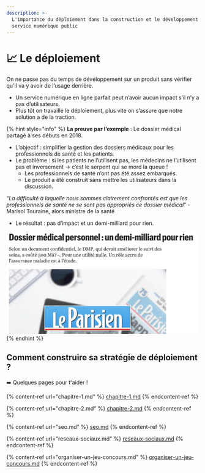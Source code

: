 ```yaml
---
description: >-
  L'importance du déploiement dans la construction et le développement d'un
  service numérique public
---
```


# 📈 Le déploiement

On ne passe pas du temps de développement sur un produit sans vérifier qu’il va y avoir de l’usage derrière.

* Un service numérique en ligne parfait peut n’avoir aucun impact s’il n’y a pas d’utilisateurs.
* Plus tôt on travaille le déploiement, plus vite on s’assure que notre solution a de la traction.

{% hint style="info" %}
**La preuve par l’exemple** : Le dossier médical partagé à ses débuts en 2018.

* L’objectif : simplifier la gestion des dossiers médicaux pour les professionnels de santé et les patients.
* Le problème : si les patients ne l’utilisent pas, les médecins ne l’utilisent pas et inversement → c’est le serpent qui se mord la queue !
  * Les professionnels de santé n’ont pas été assez embarqués.
  * Le produit a été construit sans mettre les utilisateurs dans la discussion.

“_La difficulté à laquelle nous sommes clairement confrontés est que les professionnels de santé ne se sont pas appropriés ce dossier médical_” - Marisol Touraine, alors ministre de la santé

* Le résultat : pas d’impact et un demi-milliard pour rien.

<img src="../../.gitbook/assets/image (3).png" alt="" data-size="original">
{% endhint %}

## Comment construire sa stratégie de déploiement ?

➡️ Quelques pages pour t'aider !

{% content-ref url="chapitre-1.md" %}
[chapitre-1.md](chapitre-1.md)
{% endcontent-ref %}

{% content-ref url="chapitre-2.md" %}
[chapitre-2.md](chapitre-2.md)
{% endcontent-ref %}

{% content-ref url="seo.md" %}
[seo.md](seo.md)
{% endcontent-ref %}

{% content-ref url="reseaux-sociaux.md" %}
[reseaux-sociaux.md](reseaux-sociaux.md)
{% endcontent-ref %}

{% content-ref url="organiser-un-jeu-concours.md" %}
[organiser-un-jeu-concours.md](organiser-un-jeu-concours.md)
{% endcontent-ref %}
